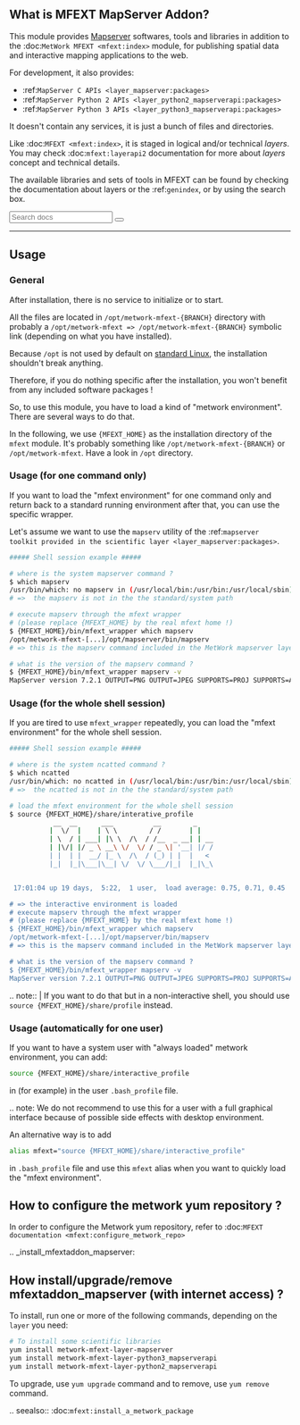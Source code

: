 ## What is MFEXT MapServer Addon?

This module provides [Mapserver](https://www.osgeo.org/projects/mapserver/) softwares, tools and libraries in addition to the :doc:`MetWork MFEXT <mfext:index>` module, for publishing spatial data and interactive mapping applications to the web. 

For development, it also provides:
- :ref:`MapServer C APIs <layer_mapserver:packages>`
- :ref:`MapServer Python 2 APIs <layer_python2_mapserverapi:packages>`
- :ref:`MapServer Python 3 APIs <layer_python3_mapserverapi:packages>`

It doesn't contain any services, it is just a bunch of files and directories.

Like :doc:`MFEXT <mfext:index>`, it is staged in logical and/or technical *layers*. You may check :doc:`mfext:layerapi2` documentation for more about *layers* concept and technical details.

The available libraries and sets of tools in MFEXT can be found by checking 
the documentation about layers or the :ref:`genindex`, or by using the search box.
<div role="search">
  <form id="rtd-search-form" class="wy-form" action="search.html" method="get">
    <input type="text" name="q" placeholder="Search docs" />
    <input type="hidden" name="check_keywords" value="yes" />
    <input type="hidden" name="area" value="default" />
    <button type="submit"><i class="fa fa-search"></i></button>
  </form>
</div>

_ _ _

## Usage

### General

After installation, there is no service to initialize or to start.

All the files are located in `/opt/metwork-mfext-{BRANCH}` directory with probably
a `/opt/metwork-mfext => /opt/metwork-mfext-{BRANCH}` symbolic link (depending
on what you have installed).

Because `/opt` is not used by default on [standard Linux](https://en.wikipedia.org/wiki/Filesystem_Hierarchy_Standard), the installation shouldn't break anything.

Therefore, if you do nothing specific after the installation, you won't benefit from any included software packages !

So, to use this module, you have to load a kind of "metwork environment". There are several ways to do that.

In the following, we use `{MFEXT_HOME}` as the installation directory of the `mfext` module. It's probably something like `/opt/metwork-mfext-{BRANCH}` or `/opt/metwork-mfext`. Have a look in `/opt` directory.

### Usage (for one command only)

If you want to load the "mfext environment" for one command only and return back to a standard running environment after that, you can use the specific wrapper.

Let's assume we want to use the `mapserv` utility of the :ref:`mapserver toolkit provided in the scientific layer <layer_mapserver:packages>`.

```bash
##### Shell session example #####

# where is the system mapserver command ?
$ which mapserv
/usr/bin/which: no mapserv in (/usr/local/bin:/usr/bin:/usr/local/sbin)
# =>  the mapserv is not in the the standard/system path

# execute mapserv through the mfext wrapper
# (please replace {MFEXT_HOME} by the real mfext home !)
$ {MFEXT_HOME}/bin/mfext_wrapper which mapserv
/opt/metwork-mfext-[...]/opt/mapserver/bin/mapserv
# => this is the mapserv command included in the MetWork mapserver layer

# what is the version of the mapserv command ?
$ {MFEXT_HOME}/bin/mfext_wrapper mapserv -v
MapServer version 7.2.1 OUTPUT=PNG OUTPUT=JPEG SUPPORTS=PROJ SUPPORTS=AGG SUPPORTS=FREETYPE SUPPORTS=CAIRO SUPPORTS=ICONV SUPPORTS=WMS_SERVER SUPPORTS=WFS_SERVER SUPPORTS=WCS_SERVER SUPPORTS=GEOS INPUT=JPEG INPUT=POSTGIS INPUT=OGR INPUT=GDAL INPUT=SHAPEFILE
```

### Usage (for the whole shell session)

If you are tired to use `mfext_wrapper` repeatedly, you can load the "mfext environment" for the whole shell session.

```bash
##### Shell session example #####

# where is the system ncatted command ?
$ which ncatted
/usr/bin/which: no ncatted in (/usr/local/bin:/usr/bin:/usr/local/sbin)
# =>  the ncatted is not in the the standard/system path

# load the mfext environment for the whole shell session
$ source {MFEXT_HOME}/share/interative_profile
           __  __      ___          __        _
          |  \/  |    | \ \        / /       | |
          | \  / | ___| |\ \  /\  / /__  _ __| | __
          | |\/| |/ _ \ __\ \/  \/ / _ \| '__| |/ /
          | |  | |  __/ |_ \  /\  / (_) | |  |   <
          |_|  |_|\___|\__| \/  \/ \___/|_|  |_|\_\


 17:01:04 up 19 days,  5:22,  1 user,  load average: 0.75, 0.71, 0.45

# => the interactive environment is loaded
# execute mapserv through the mfext wrapper
# (please replace {MFEXT_HOME} by the real mfext home !)
$ {MFEXT_HOME}/bin/mfext_wrapper which mapserv
/opt/metwork-mfext-[...]/opt/mapserver/bin/mapserv
# => this is the mapserv command included in the MetWork mapserver layer

# what is the version of the mapserv command ?
$ {MFEXT_HOME}/bin/mfext_wrapper mapserv -v
MapServer version 7.2.1 OUTPUT=PNG OUTPUT=JPEG SUPPORTS=PROJ SUPPORTS=AGG SUPPORTS=FREETYPE SUPPORTS=CAIRO SUPPORTS=ICONV SUPPORTS=WMS_SERVER SUPPORTS=WFS_SERVER SUPPORTS=WCS_SERVER SUPPORTS=GEOS INPUT=JPEG INPUT=POSTGIS INPUT=OGR INPUT=GDAL INPUT=SHAPEFILE
```

.. note:: 
   | If you want to do that but in a non-interactive shell, you should use `source {MFEXT_HOME}/share/profile` instead.

### Usage (automatically for one user)

If you want to have a system user with "always loaded" metwork environment, you can add:

```bash
source {MFEXT_HOME}/share/interactive_profile
```

in (for example) in the user `.bash_profile` file.

.. note: 
    We do not recommend to use this for a user with a full graphical interface because of possible side effects with desktop environment.

An alternative way is to add

```bash
alias mfext="source {MFEXT_HOME}/share/interactive_profile"
```

in `.bash_profile` file and use this `mfext` alias when you want to quickly load the "mfext environment".


## How to configure the metwork yum repository ?

In order to configure the Metwork yum repository, refer to :doc:`MFEXT documentation <mfext:configure_metwork_repo>`

.. _install_mfextaddon_mapserver:
## How install/upgrade/remove mfextaddon_mapserver (with internet access) ?
To install, run one or more of the following commands, depending on the `layer` you need:

```bash
# To install some scientific libraries
yum install metwork-mfext-layer-mapserver
yum install metwork-mfext-layer-python3_mapserverapi
yum install metwork-mfext-layer-python2_mapserverapi
```

To upgrade, use `yum upgrade` command and to remove, use `yum remove` command.

.. seealso::
    :doc:`mfext:install_a_metwork_package`

    
<!--
Intentional comment to prevent m2r from generating bad rst statements when the file ends with a block .. xxx ::
-->    